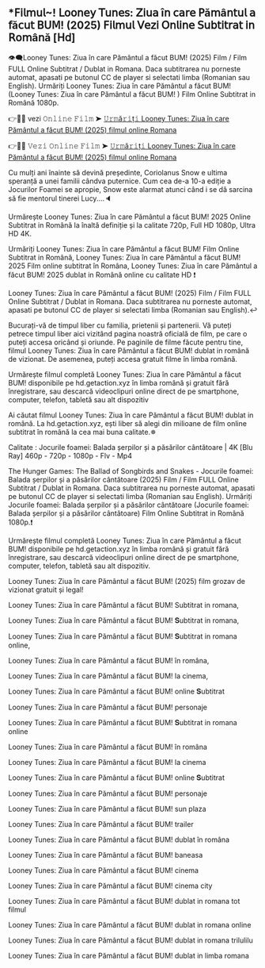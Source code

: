 ## *𝖥𝗂𝗅𝗆𝗎𝗅~! 𝖫𝗈𝗈𝗇𝖾𝗒 𝖳𝗎𝗇𝖾𝗌: 𝖹𝗂𝗎𝖺 î𝗇 𝖼𝖺𝗋𝖾 𝖯ă𝗆â𝗇𝗍𝗎𝗅 𝖺 𝖿ă𝖼𝗎𝗍 𝖡𝖴𝖬! (2025) 𝖥𝗂𝗅𝗆𝗎𝗅 𝖵𝖾𝗓𝗂 𝖮𝗇𝗅𝗂𝗇𝖾 𝖲𝗎𝖻𝗍𝗂𝗍𝗋𝖺𝗍 𝗂𝗇 𝖱𝗈𝗆â𝗇ă [𝖧𝖽]
👁‍🗨Looney Tunes: Ziua în care Pământul a făcut BUM! (2025) Film / Film FULL Online Subtitrat / Dublat in Romana. Daca subtitrarea nu porneste automat, apasati pe butonul CC de player si selectati limba (Romanian sau English). Urmăriți Looney Tunes: Ziua în care Pământul a făcut BUM! (Looney Tunes: Ziua în care Pământul a făcut BUM! ) Film Online Subtitrat in Română 1080p.

👉📌✅ vezi 𝙾𝚗𝚕𝚒𝚗𝚎 𝙵𝚒𝚕𝚖 ➤ [𝚄𝚛𝚖ă𝚛𝚒ț𝚒 Looney Tunes: Ziua în care Pământul a făcut BUM! (2025) filmul online Romana](https://t.co/uvlCNIavaE)

👉📌✅ 𝚅𝚎𝚣𝚒 𝙾𝚗𝚕𝚒𝚗𝚎 𝙵𝚒𝚕𝚖 ➤ [𝚄𝚛𝚖ă𝚛𝚒ț𝚒 Looney Tunes: Ziua în care Pământul a făcut BUM! (2025) filmul online Romana](https://t.co/uvlCNIavaE)

Cu mulți ani înainte să devină președinte, Coriolanus Snow e ultima speranță a unei familii cândva puternice. Cum cea de-a 10-a ediție a Jocurilor Foamei se apropie, Snow este alarmat atunci când i se dă sarcina să fie mentorul tinerei Lucy....🔈

Urmărește Looney Tunes: Ziua în care Pământul a făcut BUM! 2025 Online Subtitrat in Română la înaltă definiție și la calitate 720p, Full HD 1080p, Ultra HD 4K.

Urmăriți Looney Tunes: Ziua în care Pământul a făcut BUM! Film Online Subtitrat in Română, Looney Tunes: Ziua în care Pământul a făcut BUM! 2025 Film online subtitrat în Româna, Looney Tunes: Ziua în care Pământul a făcut BUM! 2025 dublat in Română online cu calitate HD️ ❗️

Looney Tunes: Ziua în care Pământul a făcut BUM! (2025) Film / Film FULL Online Subtitrat / Dublat in Romana. Daca subtitrarea nu porneste automat, apasati pe butonul CC de player si selectati limba (Romanian sau English).↩️

Bucurați-vă de timpul liber cu familia, prietenii și partenerii. Vă puteți petrece timpul liber aici vizitând pagina noastră oficială de film, pe care o puteți accesa oricând și oriunde. Pe paginile de filme făcute pentru tine, filmul Looney Tunes: Ziua în care Pământul a făcut BUM! dublat in română de vizionat. De asemenea, puteți accesa gratuit filme în limba română.

Urmărește filmul completă Looney Tunes: Ziua în care Pământul a făcut BUM! disponibile pe hd.getaction.xyz în limba română și gratuit fără înregistrare, sau descarcă videoclipuri online direct de pe smartphone, computer, telefon, tabletă sau alt dispozitiv 

Ai căutat filmul Looney Tunes: Ziua în care Pământul a făcut BUM! dublat in română. La hd.getaction.xyz, ești liber să alegi din milioane de film online subtitrat în română la cea mai buna calitate.✵

Calitate : Jocurile foamei: Balada șerpilor și a păsărilor cântătoare | 4K [Blu Ray] 460p - 720p - 1080p - Flv - Mp4

The Hunger Games: The Ballad of Songbirds and Snakes - Jocurile foamei: Balada șerpilor și a păsărilor cântătoare (2025) Film / Film FULL Online Subtitrat / Dublat in Romana. Daca subtitrarea nu porneste automat, apasati pe butonul CC de player si selectati limba (Romanian sau English). Urmăriți Jocurile foamei: Balada șerpilor și a păsărilor cântătoare (Jocurile foamei: Balada șerpilor și a păsărilor cântătoare) Film Online Subtitrat in Română 1080p.❗️

Urmărește filmul completă Looney Tunes: Ziua în care Pământul a făcut BUM! disponibile pe hd.getaction.xyz în limba română și gratuit fără înregistrare, sau descarcă videoclipuri online direct de pe smartphone, computer, telefon, tabletă sau alt dispozitiv.

Looney Tunes: Ziua în care Pământul a făcut BUM! (2025) film grozav de vizionat gratuit și legal!

Looney Tunes: Ziua în care Pământul a făcut BUM! Subtitrat in romana,

Looney Tunes: Ziua în care Pământul a făcut BUM! 𝐒ubtitrat in romana,

Looney Tunes: Ziua în care Pământul a făcut BUM! 𝐒ubtitrat in romana online,

Looney Tunes: Ziua în care Pământul a făcut BUM! în româna,

Looney Tunes: Ziua în care Pământul a făcut BUM! la cinema,

Looney Tunes: Ziua în care Pământul a făcut BUM! online 𝐒ubtitrat

Looney Tunes: Ziua în care Pământul a făcut BUM! personaje

Looney Tunes: Ziua în care Pământul a făcut BUM! 𝐒ubtitrat in romana online

Looney Tunes: Ziua în care Pământul a făcut BUM! în româna

Looney Tunes: Ziua în care Pământul a făcut BUM! la cinema

Looney Tunes: Ziua în care Pământul a făcut BUM! online 𝐒ubtitrat

Looney Tunes: Ziua în care Pământul a făcut BUM! personaje

Looney Tunes: Ziua în care Pământul a făcut BUM! sun plaza

Looney Tunes: Ziua în care Pământul a făcut BUM! trailer

Looney Tunes: Ziua în care Pământul a făcut BUM! dublat în româna

Looney Tunes: Ziua în care Pământul a făcut BUM! baneasa

Looney Tunes: Ziua în care Pământul a făcut BUM! cinema

Looney Tunes: Ziua în care Pământul a făcut BUM! cinema city

Looney Tunes: Ziua în care Pământul a făcut BUM! dublat in romana tot filmul

Looney Tunes: Ziua în care Pământul a făcut BUM! dublat in romana online

Looney Tunes: Ziua în care Pământul a făcut BUM! dublat in romana trilulilu

Looney Tunes: Ziua în care Pământul a făcut BUM! dublat in limba romana
